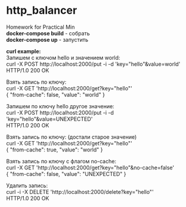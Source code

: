 # http_balancer
Homework for Practical Min  
**docker-compose build** - собрать  
**docker-compose up** - запустить 

**curl example:**  
Запишем с ключом hello и значением world:   
curl -X POST http://localhost:2000/put -i -d 'key="hello"&value=world'  
HTTP/1.0 200 OK

Взять запись по ключу:   
curl -X GET 'http://localhost:2000/get?key="hello"'   
{
  "from-cache": false, 
  "value": "world"
}

Запишем по ключу hello другое значение:  
curl -X POST http://localhost:2000/put -i -d 'key="hello"&value=UNEXPECTED'  
HTTP/1.0 200 OK

Взять запись по ключу: (достали старое значение)  
curl -X GET 'http://localhost:2000/get?key="hello"'  
{
  "from-cache": true, 
  "value": "world"
}

Взять запись по ключу с флагом no-cache:  
curl -X GET 'http://localhost:2000/get?key="hello"&no-cache=false'  
{
  "from-cache": false, 
  "value": "UNEXPECTED"
}

Удалить запись:  
curl -i -X DELETE 'http://localhost:2000/delete?key="hello"'  
HTTP/1.0 200 OK
